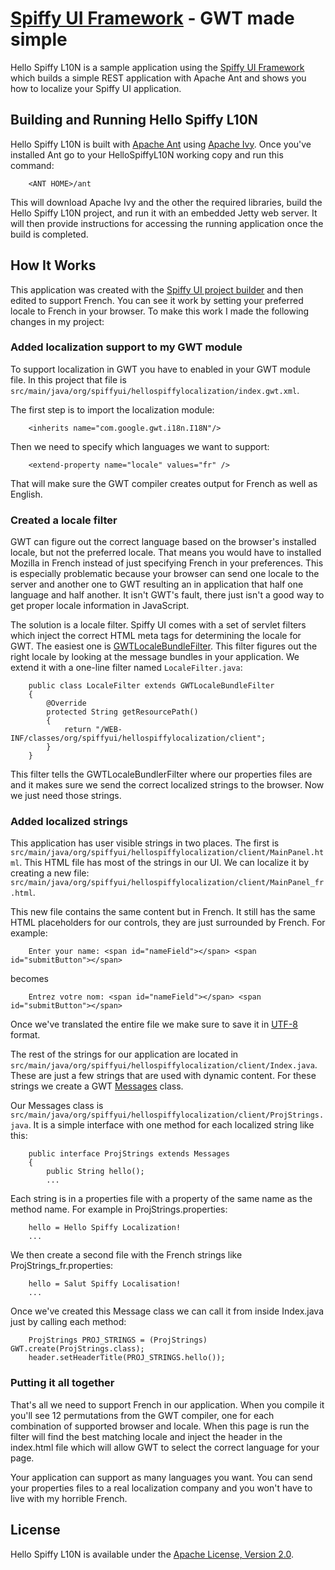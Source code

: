 [Spiffy UI Framework](http://www.spiffyui.org) - GWT made simple
==================================================

Hello Spiffy L10N is a sample application using the [Spiffy UI Framework](http://www.spiffyui.org) which builds a simple REST application with Apache Ant and shows you how to localize your Spiffy UI application.


Building and Running Hello Spiffy L10N
--------------------------------------

Hello Spiffy L10N is built with [Apache Ant](http://ant.apache.org/) using [Apache Ivy](http://ant.apache.org/ivy/).  Once you've installed Ant go to your HelloSpiffyL10N working copy and run this command:

        <ANT HOME>/ant
        
This will download Apache Ivy and the other the required libraries, build the Hello Spiffy L10N project, and run it with an embedded Jetty web server.  It will then provide instructions for accessing the running application once the build is completed.  

How It Works
--------------------------------------

This application was created with the [Spiffy UI project builder](http://www.spiffyui.org/#!getStarted) and then edited to support French.  You can see it work by setting your preferred locale to French in your browser.  To make this work I made the following changes in my project:

### Added localization support to my GWT module ###

To support localization in GWT you have to enabled in your GWT module file.  In this project that file is `src/main/java/org/spiffyui/hellospiffylocalization/index.gwt.xml`.

The first step is to import the localization module:

        <inherits name="com.google.gwt.i18n.I18N"/>
        
Then we need to specify which languages we want to support:

        <extend-property name="locale" values="fr" />
        
That will make sure the GWT compiler creates output for French as well as English.

### Created a locale filter ###

GWT can figure out the correct language based on the browser's installed locale, but not the preferred locale.  That means you would have to installed Mozilla in French instead of just specifying French in your preferences.  This is especially problematic because your browser can send one locale to the server and another one to GWT resulting an in application that half one language and half another.  It isn't GWT's fault, there just isn't a good way to get proper locale information in JavaScript.

The solution is a locale filter.  Spiffy UI comes with a set of servlet filters which inject the correct HTML meta tags for determining the locale for GWT.  The easiest one is [GWTLocaleBundleFilter](http://www.spiffyui.org/javadoc/org/spiffyui/server/filter/GWTLocaleBundleFilter.html).  This filter figures out the right locale by looking at the message bundles in your application.  We extend it with a one-line filter named `LocaleFilter.java`:

        public class LocaleFilter extends GWTLocaleBundleFilter
        {
            @Override
            protected String getResourcePath()
            {
                return "/WEB-INF/classes/org/spiffyui/hellospiffylocalization/client";
            }
        }
        
This filter tells the GWTLocaleBundlerFilter where our properties files are and it makes sure we send the correct localized strings to the browser.  Now we just need those strings.

### Added localized strings ###

This application has user visible strings in two places.  The first is `src/main/java/org/spiffyui/hellospiffylocalization/client/MainPanel.html`.  This HTML file has most of the strings in our UI.  We can localize it by creating a new file:  `src/main/java/org/spiffyui/hellospiffylocalization/client/MainPanel_fr.html`.

This new file contains the same content but in French.  It still has the same HTML placeholders for our controls, they are just surrounded by French.  For example:

        Enter your name: <span id="nameField"></span> <span id="submitButton"></span>
        
becomes

        Entrez votre nom: <span id="nameField"></span> <span id="submitButton"></span>
        
Once we've translated the entire file we make sure to save it in [UTF-8](http://en.wikipedia.org/wiki/UTF-8) format.

The rest of the strings for our application are located in `src/main/java/org/spiffyui/hellospiffylocalization/client/Index.java`.  These are just a few strings that are used with dynamic content.  For these strings we create a GWT [Messages](http://google-web-toolkit.googlecode.com/svn/javadoc/2.1/com/google/gwt/i18n/client/Messages.html) class.

Our Messages class is `src/main/java/org/spiffyui/hellospiffylocalization/client/ProjStrings.java`.  It is a simple interface with one method for each localized string like this:

        public interface ProjStrings extends Messages
        {
            public String hello();
            ...
            
Each string is in a properties file with a property of the same name as the method name.  For example in ProjStrings.properties:

        hello = Hello Spiffy Localization!
        ...
        
We then create a second file with the French strings like ProjStrings_fr.properties:

        hello = Salut Spiffy Localisation!
        ...
        
Once we've created this Message class we can call it from inside Index.java just by calling each method:

        ProjStrings PROJ_STRINGS = (ProjStrings) GWT.create(ProjStrings.class);
        header.setHeaderTitle(PROJ_STRINGS.hello());
        
### Putting it all together ###

That's all we need to support French in our application.  When you compile it you'll see 12 permutations from the GWT compiler, one for each combination of supported browser and locale.  When this page is run the filter will find the best matching locale and inject the header in the index.html file which will allow GWT to select the correct language for your page.

Your application can support as many languages you want.  You can send your properties files to a real localization company and you won't have to live with my horrible French.  

License
--------------------------------------

Hello Spiffy L10N is available under the [Apache License, Version 2.0](http://www.apache.org/licenses/LICENSE-2.0.html).


